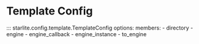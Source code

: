 # Template Config

::: starlite.config.template.TemplateConfig
    options:
        members:
            - directory
            - engine
            - engine_callback
            - engine_instance
            - to_engine
